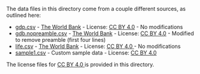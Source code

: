 The data files in this directory come from a couple different sources, as outlined here:

* [gdp.csv](https://data.worldbank.org/indicator/NY.GDP.MKTP.CD) - [The World Bank](https://data.worldbank.org) - License: [CC BY 4.0](https://creativecommons.org/licenses/by/4.0/) - No modifications
* [gdb.nopreamble.csv](https://data.worldbank.org/indicator/NY.GDP.MKTP.CD) - [The World Bank](https://data.worldbank.org) - License: [CC BY 4.0](https://creativecommons.org/licenses/by/4.0/) - Modified to remove preamble (first four lines)
* [life.csv](https://data.worldbank.org/indicator/SP.DYN.LE00.IN) - [The World Bank](https://data.worldbank.org) - License: [CC BY 4.0 ](https://creativecommons.org/licenses/by/4.0/) - No modifications
* [sample1.csv](https://gist.github.com/jblondin/9e06a2c8e8d6c25a24034c52b4ce103a) - Custom sample data - License: [CC BY 4.0](https://creativecommons.org/licenses/by/4.0/)

The license files for [CC BY 4.0 ](https://creativecommons.org/licenses/by/4.0/) is provided in this directory.
